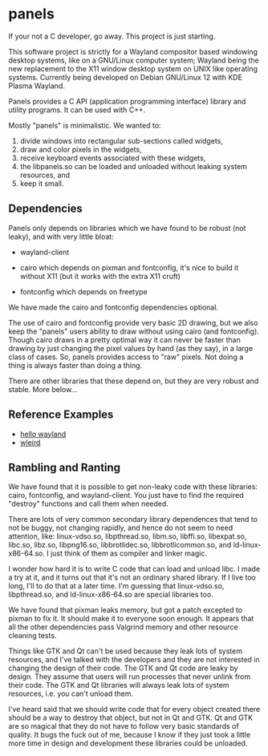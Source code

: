 # panels

If your not a C developer, go away.  This project is just starting.

This software project is strictly for a Wayland compositor based windowing
desktop systems, like on a GNU/Linux computer system; Wayland being the
new replacement to the X11 window desktop system on UNIX like operating
systems.  Currently being developed on Debian GNU/Linux 12 with KDE Plasma
Wayland.

Panels provides a C API (application programming interface) library
and utility programs.  It can be used with C++.

Mostly "panels" is minimalistic.  We wanted to:

1. divide windows into rectangular sub-sections called widgets,
2. draw and color pixels in the widgets,
3. receive keyboard events associated with these widgets,
4. the libpanels.so can be loaded and unloaded without leaking
   system resources, and
5. keep it small.


## Dependencies

Panels only depends on libraries which we have found to be robust
(not leaky), and with very little bloat:

- wayland-client

- cairo which depends on pixman and fontconfig, it's nice to build it
  without X11 (but it works with the extra X11 cruft)

- fontconfig which depends on freetype

We have made the cairo and fontconfig dependencies optional.

The use of cairo and fontconfig provide very basic 2D drawing, but we also
keep the "panels" users ability to draw without using cairo (and
fontconfig).  Though cairo draws in a pretty optimal way it can never be
faster than drawing by just changing the pixel values by hand (as they
say), in a large class of cases.  So, panels provides access to "raw"
pixels.  Not doing a thing is always faster than doing a thing.

There are other libraries that these depend on, but they are very
robust and stable.  More below...


## Reference Examples

 * [hello wayland](https://github.com/emersion/hello-wayland.git)
 * [wleird](https://github.com/emersion/wleird.git)


## Rambling and Ranting

We have found that it is possible to get non-leaky code with these
libraries: cairo, fontconfig, and wayland-client.  You just have to find
the required "destroy" functions and call them when needed.

There are lots of very common secondary library dependences that tend to
not be buggy, not changing rapidly, and hence do not seem to need
attention, like:
    linux-vdso.so, libpthread.so, libm.so, libffi.so, libexpat.so,
    libc.so, libz.so, libpng16.so, libbrotlidec.so, libbrotlicommon.so,
    and ld-linux-x86-64.so.
I just think of them as compiler and linker magic.

I wonder how hard it is to write C code that can load and unload libc.
I made a try at it, and it turns out that it's not an ordinary shared
library.  If I live too long, I'll to do that at a later time.
I'm guessing that linux-vdso.so, libpthread.so, and ld-linux-x86-64.so are
special libraries too.

We have found that pixman leaks memory, but got a patch excepted to pixman
to fix it.  It should make it to everyone soon enough.  It appears that
all the other dependencies pass Valgrind memory and other resource
cleaning tests.

Things like GTK and Qt can't be used because they leak lots of system
resources, and I've talked with the developers and they are not interested
in changing the design of their code. The GTK and Qt code are leaky by
design.  They assume that users will run processes that never unlink
from their code.  The GTK and Qt libraries will always leak lots of system
resources, i.e. you can't unload them.

I've heard said that we should write code that for every object created
there should be a way to destroy that object, but not in Qt and GTK.  Qt
and GTK are so magical that they do not have to follow very basic
standards of quality.  It bugs the fuck out of me, because I know if they
just took a little more time in design and development these libraries
could be unloaded.

